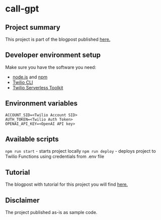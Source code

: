 # call-gpt

## Project summary

This project is part of the blogpost published [here.](https://www.twilio.com/blog/)

## Developer environment setup
Make sure you have the software you need:

- [node.js](https://nodejs.org/) and [npm](https://docs.npmjs.com/downloading-and-installing-node-js-and-npm)
- [Twilio CLI](https://www.twilio.com/docs/twilio-cli/quickstart)
- [Twilio Serverless Toolkit](https://www.twilio.com/docs/labs/serverless-toolkit)

## Environment variables

```shell
ACCOUNT_SID=<Twilio Account SID>
AUTH_TOKEN=<Twilio Auth Token>
OPENAI_API_KEY=<OpenAI API key>
```

## Available scripts
`npm run start` - starts project locally
`npm run deploy` - deploys project to Twilio Functions using credentials from .env file

## Tutorial
The blogpost with tutorial for this project you will find [here.](https://www.twilio.com/blog/)

## Disclaimer
The project published as-is as sample code.
